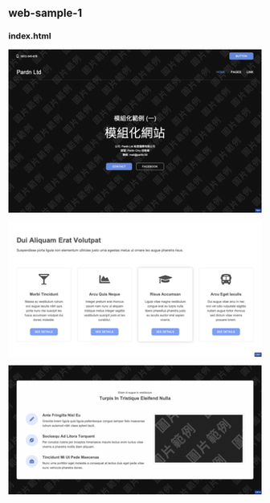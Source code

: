 ## web-sample-1

### index.html

![T001](./image/T001.png)

![C001](./image/C001.png)

![C013](./image/C013.png)
